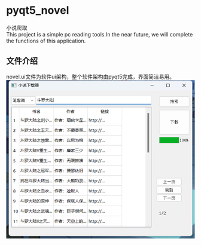 # pyqt5_novel
小说爬取<br>
This project is a simple pc reading tools.In the near future, we will complete the functions of this application.
## 文件介绍
novel.ui文件为软件ui架构，整个软件架构由pyqt5完成，界面简洁易用。<br>
![image](src/ui.png)
